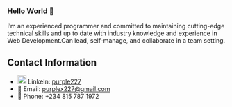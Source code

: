 
### Hello World 👋

I’m an experienced programmer and committed to
maintaining cutting-edge technical skills and up to
date with industry knowledge and experience in Web Development.Can
lead, self-manage, and collaborate in a team setting.

## Contact Information

- <img src="https://upload.wikimedia.org/wikipedia/commons/c/ca/LinkedIn_logo_initials.png" alt="LinkedIn Logo" width="20" height="20"/> LinkeIn: [purple227](https://www.linkedin.com/in/purple227/)
- 📧 Email: [purplex227@gmail.com](mailto:purplex227@gmail.com)
- 📱 Phone: +234 815 787 1972

